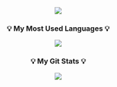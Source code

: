 <div align= "center">
    <img src="https://capsule-render.vercel.app/api?type=rounded&color=gradient&height=240&text=  %20I'm%20HyeonJun's GITHUB&animation=&fontColor=000000&fontSize=70" />
    </div>
<h3 align="center">💡 My Most Used Languages 💡</h3>
<p align="center">
  <a href="https://github.com/${KHJune99}">
    <img align="center" src="https://github-readme-stats.vercel.app/api/top-langs/?username=${KHJune99}&layout=compact&show_icons=${아이콘 보여줄지}&show_owner=${소유자 표기}&hide_title=${타이틀 가리기}&theme=${테마}&hide=${가리고 싶은 언어}" />
  </a>
</p>
<h3 align="center">💡 My Git Stats 💡</h3>
<p align="center">
  <a href="https://github.com/${깃닉네임}">
    <img align="center" src="https://github-readme-stats.vercel.app/api?username=${깃닉네임}&hide=${가릴항목}&hide_title=${타이틀숨김}&show_icons=${깃아이콘표시}&include_all_commits=${올해말고 전체년도 커밋표기}&theme=${테마}" />
  </a>
</p>
